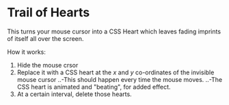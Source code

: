 # Trail of Hearts
This turns your mouse cursor into a CSS Heart which leaves fading imprints of itself all over the screen.

How it works:
1. Hide the mouse crsor
2. Replace it with a CSS heart at the *x* and *y* co-ordinates of the invisible mouse cursor
..-This should happen every time the mouse moves.
..-The CSS heart is animated and "beating", for added effect.
3. At a certain interval, delete those hearts.
